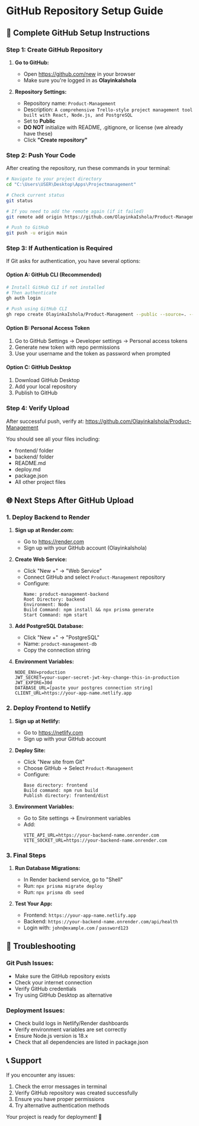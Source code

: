 # GitHub Repository Setup Guide

## 🚀 Complete GitHub Setup Instructions

### Step 1: Create GitHub Repository

1. **Go to GitHub:**
   - Open https://github.com/new in your browser
   - Make sure you're logged in as **OlayinkaIshola**

2. **Repository Settings:**
   - Repository name: `Product-Management`
   - Description: `A comprehensive Trello-style project management tool built with React, Node.js, and PostgreSQL`
   - Set to **Public**
   - **DO NOT** initialize with README, .gitignore, or license (we already have these)
   - Click **"Create repository"**

### Step 2: Push Your Code

After creating the repository, run these commands in your terminal:

```bash
# Navigate to your project directory
cd "C:\Users\USER\Desktop\Apps\Projectmanagement"

# Check current status
git status

# If you need to add the remote again (if it failed)
git remote add origin https://github.com/OlayinkaIshola/Product-Management.git

# Push to GitHub
git push -u origin main
```

### Step 3: If Authentication is Required

If Git asks for authentication, you have several options:

#### Option A: GitHub CLI (Recommended)
```bash
# Install GitHub CLI if not installed
# Then authenticate
gh auth login

# Push using GitHub CLI
gh repo create OlayinkaIshola/Product-Management --public --source=. --remote=origin --push
```

#### Option B: Personal Access Token
1. Go to GitHub Settings → Developer settings → Personal access tokens
2. Generate new token with repo permissions
3. Use your username and the token as password when prompted

#### Option C: GitHub Desktop
1. Download GitHub Desktop
2. Add your local repository
3. Publish to GitHub

### Step 4: Verify Upload

After successful push, verify at:
https://github.com/OlayinkaIshola/Product-Management

You should see all your files including:
- frontend/ folder
- backend/ folder
- README.md
- deploy.md
- package.json
- All other project files

## 🌐 Next Steps After GitHub Upload

### 1. Deploy Backend to Render

1. **Sign up at Render.com:**
   - Go to https://render.com
   - Sign up with your GitHub account (OlayinkaIshola)

2. **Create Web Service:**
   - Click "New +" → "Web Service"
   - Connect GitHub and select `Product-Management` repository
   - Configure:
     ```
     Name: product-management-backend
     Root Directory: backend
     Environment: Node
     Build Command: npm install && npx prisma generate
     Start Command: npm start
     ```

3. **Add PostgreSQL Database:**
   - Click "New +" → "PostgreSQL"
   - Name: `product-management-db`
   - Copy the connection string

4. **Environment Variables:**
   ```
   NODE_ENV=production
   JWT_SECRET=your-super-secret-jwt-key-change-this-in-production
   JWT_EXPIRE=30d
   DATABASE_URL=[paste your postgres connection string]
   CLIENT_URL=https://your-app-name.netlify.app
   ```

### 2. Deploy Frontend to Netlify

1. **Sign up at Netlify:**
   - Go to https://netlify.com
   - Sign up with your GitHub account

2. **Deploy Site:**
   - Click "New site from Git"
   - Choose GitHub → Select `Product-Management`
   - Configure:
     ```
     Base directory: frontend
     Build command: npm run build
     Publish directory: frontend/dist
     ```

3. **Environment Variables:**
   - Go to Site settings → Environment variables
   - Add:
     ```
     VITE_API_URL=https://your-backend-name.onrender.com
     VITE_SOCKET_URL=https://your-backend-name.onrender.com
     ```

### 3. Final Steps

1. **Run Database Migrations:**
   - In Render backend service, go to "Shell"
   - Run: `npx prisma migrate deploy`
   - Run: `npx prisma db seed`

2. **Test Your App:**
   - Frontend: `https://your-app-name.netlify.app`
   - Backend: `https://your-backend-name.onrender.com/api/health`
   - Login with: `john@example.com` / `password123`

## 🔧 Troubleshooting

### Git Push Issues:
- Make sure the GitHub repository exists
- Check your internet connection
- Verify GitHub credentials
- Try using GitHub Desktop as alternative

### Deployment Issues:
- Check build logs in Netlify/Render dashboards
- Verify environment variables are set correctly
- Ensure Node.js version is 18.x
- Check that all dependencies are listed in package.json

## 📞 Support

If you encounter any issues:
1. Check the error messages in terminal
2. Verify GitHub repository was created successfully
3. Ensure you have proper permissions
4. Try alternative authentication methods

Your project is ready for deployment! 🎉

